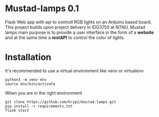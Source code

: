 # Mustad-lamps 0.1

Flask Web app with api to controll RGB lights on an Arduino based board. This project builds upon project delivery in IDG3750 at NTNU. Mustad lamps main purpose is to provide a user interface in the form of a **website** and at the same time a **restAPI** to control the color of lights.   

# Installation
It's recommended to use a virtual environment like venv or virtualenv

    python3 -m venv env
    source env/bin/activate

When you are in the right environment 

    git clone https://github.com/kryp2/mustad-lamps.git
    pip install -r requirements.txt
    flask start 

